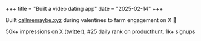 +++
title = "Built a video dating app"
date = "2025-02-14"
+++

Built [callmemaybe.xyz](https://callmemaybe.xyz) during valentines to farm engagement on X 🤣

50k+ impressions on [X (twitter)](https://x.com/ankushKun_/status/1890368499425452169), #25 daily rank on [producthunt](https://www.producthunt.com/posts/call-me-maybe), 1k+ signups